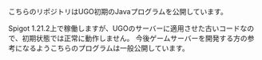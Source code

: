 こちらのリポジトリはUGO初期のJavaプログラムを公開しています。

Spigot 1.21.2上で稼働しますが、UGOのサーバーに適用させた古いコードなので、初期状態では正常に動作しません。
今後ゲームサーバーを開発する方の参考になるようこちらのプログラムは一般公開しています。

